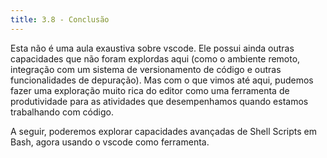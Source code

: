 ```yaml
---
title: 3.8 - Conclusão
---
```


Esta não é uma aula exaustiva sobre vscode. Ele possui ainda outras capacidades que não foram explordas aqui (como o ambiente remoto, integração com um sistema de versionamento de código e outras funcionalidades de depuração). Mas com o que vimos até aqui, pudemos fazer uma exploração muito rica do editor como uma ferramenta de produtividade para as atividades que desempenhamos quando estamos trabalhando com código.

A seguir, poderemos explorar capacidades avançadas de Shell Scripts em Bash, agora usando o vscode como ferramenta.
